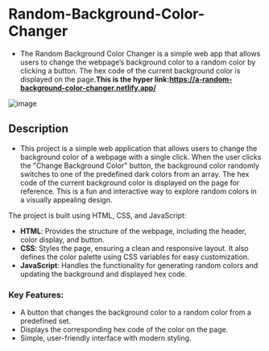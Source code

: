 # Random-Background-Color-Changer
- The Random Background Color Changer is a simple web app that allows users to change the webpage’s background color to a random color by clicking a button. The hex code of the current background color is displayed on the page.**This is the hyper link:https://a-random-background-color-changer.netlify.app/**

![image](https://github.com/user-attachments/assets/67357fc8-937c-4276-95a7-eae80a1eb4cd)

## Description

- This project is a simple web application that allows users to change the background color of a webpage with a single click. When the user clicks the "Change Background Color" button, the background color randomly switches to one of the predefined dark colors from an array. The hex code of the current background color is displayed on the page for reference. This is a fun and interactive way to explore random colors in a visually appealing design.

The project is built using HTML, CSS, and JavaScript:
- **HTML**: Provides the structure of the webpage, including the header, color display, and button.
- **CSS**: Styles the page, ensuring a clean and responsive layout. It also defines the color palette using CSS variables for easy customization.
- **JavaScript**: Handles the functionality for generating random colors and updating the background and displayed hex code.

### Key Features:
- A button that changes the background color to a random color from a predefined set.
- Displays the corresponding hex code of the color on the page.
- Simple, user-friendly interface with modern styling.
